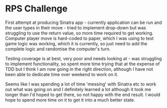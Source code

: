 # RPS Challenge

First attempt at producing Sinatra app - currently application can be run and the user types in their move - tried to implement drop-down but was struggling to use the return value, so more time required to get working. Computer player move is hard-coded to paper, which I was using to test game logic was working, which it is currently, so just need to add the complete logic and randomise the computer's turn.

Testing coverage is at best, very poor and needs looking at - was struggling to implement functionality, so spent more time trying that at the expense of TDD but I think I am now going in the right direction, although I have not been able to dedicate time over weekend to work on it.

Seems like I was spending a lot of time 'messing' with Sinatra etc to work out what was going on and I definitely learned a lot although it took me longer than I'd hoped to get there, so not happy with the end result. I would hope to spend more time on it to get it into a much better state.
